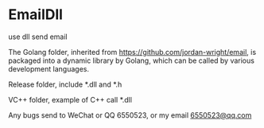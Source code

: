 # EmailDll
use dll send email

The Golang folder, inherited from https://github.com/jordan-wright/email, is packaged into a dynamic library by Golang, which can be called by various development languages.

Release folder, include *.dll and *.h

VC++ folder, example of C++ call *.dll

Any bugs send to WeChat or QQ 6550523, or my email 6550523@qq.com